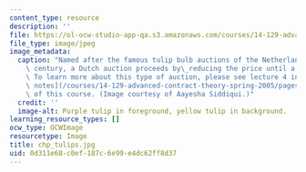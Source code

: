 ```yaml
---
content_type: resource
description: ''
file: https://ol-ocw-studio-app-qa.s3.amazonaws.com/courses/14-129-advanced-contract-theory-spring-2005/0d311e68c0ef187c6e99e4dc62ff8d37_chp_tulips.jpg
file_type: image/jpeg
image_metadata:
  caption: "Named after the famous tulip bulb auctions of the Netherlands in the 17th\
    \ century, a Dutch auction proceeds by\_reducing the price until a buyer is found.\
    \ To learn more about this type of auction, please see lecture 4 in the [lecture\
    \ notes](/courses/14-129-advanced-contract-theory-spring-2005/pages/lecture-notes)\
    \ of this course. (Image courtesy of Aayesha Siddiqui.)"
  credit: ''
  image-alt: Purple tulip in foreground, yellow tulip in background.
learning_resource_types: []
ocw_type: OCWImage
resourcetype: Image
title: chp_tulips.jpg
uid: 0d311e68-c0ef-187c-6e99-e4dc62ff8d37
---
```

